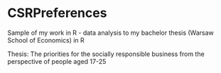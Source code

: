 # CSRPreferences

Sample of my work in R - data analysis to my bachelor thesis (Warsaw School of Economics) in R

Thesis: The priorities for the socially responsible business from the perspective of people aged 17-25

